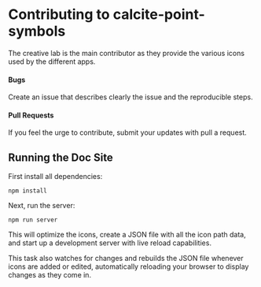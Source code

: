 # Contributing to calcite-point-symbols

The creative lab is the main contributor as they provide the various icons used by the different apps.

#### Bugs

Create an issue that describes clearly the issue and the reproducible steps.

#### Pull Requests

If you feel the urge to contribute, submit your updates with pull a request.

## Running the Doc Site

First install all dependencies:

```
npm install
```

Next, run the server:

```
npm run server
```

This will optimize the icons, create a JSON file with all the icon path data, and start up a development server with live reload capabilities.

This task also watches for changes and rebuilds the JSON file whenever icons are added or edited, automatically reloading your browser to display changes as they come in.
